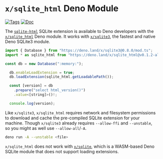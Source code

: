 <!--- Generated with the deno_generate_package.sh script, don't edit by hand! -->

# `x/sqlite_html` Deno Module

[![Tags](https://img.shields.io/github/release/asg017/sqlite-html)](https://github.com/asg017/sqlite-html/releases)
[![Doc](https://doc.deno.land/badge.svg)](https://doc.deno.land/https/deno.land/x/sqlite-html@0.1.2-alpha.1/mod.ts)

The [`sqlite-html`](https://github.com/asg017/sqlite-html) SQLite extension is available to Deno developers with the [`x/sqlite_html`](https://deno.land/x/sqlite-html) Deno module. It works with [`x/sqlite3`](https://deno.land/x/sqlite3), the fastest and native Deno SQLite3 module.

```js
import { Database } from "https://deno.land/x/sqlite3@0.8.0/mod.ts";
import * as sqlite_html from "https://deno.land/x/sqlite_html@v0.1.2-alpha.1/mod.ts";

const db = new Database(":memory:");

  db.enableLoadExtension = true;
  db.loadExtension(sqlite_html.getLoadablePath());

  const [version] = db
    .prepare("select html_version()")
    .value<[string]>()!;

  console.log(version);

```

Like `x/sqlite3`, `x/sqlite_html` requires network and filesystem permissions to download and cache the pre-compiled SQLite extension for your machine. Though `x/sqlite3` already requires `--allow-ffi` and `--unstable`, so you might as well use `--allow-all`/`-A`.

```bash
deno run -A --unstable <file>
```

`x/sqlite_html` does not work with [`x/sqlite`](https://deno.land/x/sqlite@v3.7.0), which is a WASM-based Deno SQLite module that does not support loading extensions.
